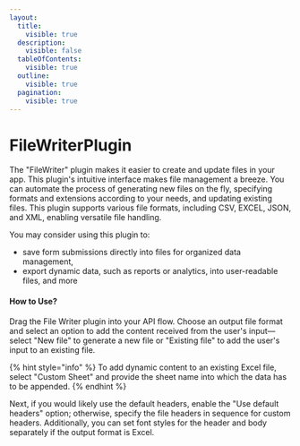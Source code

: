 ```yaml
---
layout:
  title:
    visible: true
  description:
    visible: false
  tableOfContents:
    visible: true
  outline:
    visible: true
  pagination:
    visible: true
---
```


# FileWriterPlugin

The "FileWriter" plugin makes it easier to create and update files in your app. This plugin's intuitive interface makes file management a breeze. You can automate the process of generating new files on the fly, specifying formats and extensions according to your needs, and updating existing files. This plugin supports various file formats, including CSV, EXCEL, JSON, and XML, enabling versatile file handling.

You may consider using this plugin to:

* save form submissions directly into files for organized data management,&#x20;
* export dynamic data, such as reports or analytics, into user-readable files, and more

#### How to Use?

Drag the File Writer plugin into your API flow. Choose an output file format and select an option to add the content received from the user's input—select "New file" to generate a new file or "Existing file" to add the user's input to an existing file.&#x20;

{% hint style="info" %}
To add dynamic content to an existing Excel file, select "Custom Sheet" and provide the sheet name into which the data has to be appended.
{% endhint %}

Next, if you would likely use the default headers, enable the "Use default headers" option; otherwise, specify the file headers in sequence for custom headers. Additionally, you can set font styles for the header and body separately if the output format is Excel.
